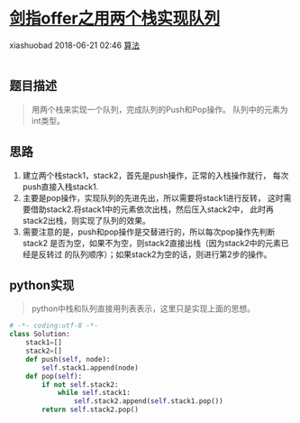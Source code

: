 <div class="blog-article">
    <h1><a href="p.html?p=算法/剑指offer之用两个栈实现队列" class="title">剑指offer之用两个栈实现队列</a></h1>
    <span class="author">xiashuobad</span>
    <span class="time">2018-06-21 02:46</span>
    <span><a href="tags.html?t=算法" class="tag">算法</a></span>
    </div>
<br/>

## 题目描述 ##
> 用两个栈来实现一个队列，完成队列的Push和Pop操作。 队列中的元素为int类型。
## 思路 ##
1. 建立两个栈stack1，stack2，首先是push操作，正常的入栈操作就行，
每次push直接入栈stack1.
2. 主要是pop操作，实现队列的先进先出，所以需要将stack1进行反转，
这时需要借助stack2.将stack1中的元素依次出栈，然后压入stack2中，
此时再stack2出栈，则实现了队列的效果。
3. 需要注意的是，push和pop操作是交替进行的，所以每次pop操作先判断stack2
是否为空，如果不为空，则stack2直接出栈（因为stack2中的元素已经是反转过
的队列顺序）；如果stack2为空的话，则进行第2步的操作。

## python实现 ##
> python中栈和队列直接用列表表示，这里只是实现上面的思想。

```python
# -*- coding:utf-8 -*-
class Solution:
    stack1=[]
    stack2=[]
    def push(self, node):
        self.stack1.append(node)
    def pop(self):
        if not self.stack2:
            while self.stack1:
                self.stack2.append(self.stack1.pop())
        return self.stack2.pop()
```